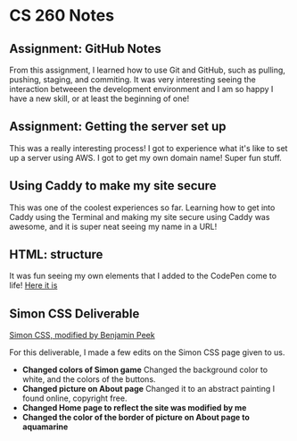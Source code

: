 # CS 260 Notes

## Assignment: GitHub Notes

From this assignment, I learned how to use Git and GitHub, such as pulling, pushing, staging, and commiting. It was very interesting seeing the interaction betweeen the development environment and I am so happy I have a new skill, or at least the beginning of one!

## Assignment: Getting the server set up

This was a really interesting process! I got to experience what it's like to set up a server using AWS. I got to get my own domain name! Super fun stuff.

## Using Caddy to make my site secure

This was one of the coolest experiences so far. Learning how to get into Caddy using the Terminal and making my site secure using Caddy was awesome, and it is super neat seeing my name in a URL!

## HTML: structure

It was fun seeing my own elements that I added to the CodePen come to life!
[Here it is](https://codepen.io/Benjamin-Peek/pen/yLGqPMQ?editors=1100)

## Simon CSS Deliverable

[Simon CSS, modified by Benjamin Peek](https://simon.benjaminpeek.com)

For this deliverable, I made a few edits on the Simon CSS page given to us.

- **Changed colors of Simon game** Changed the background color to white, and the colors of the buttons.
- **Changed picture on About page** Changed it to an abstract painting I found online, copyright free.
- **Changed Home page to reflect the site was modified by me**
- **Changed the color of the border of picture on About page to aquamarine**
